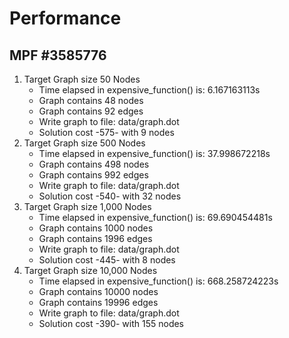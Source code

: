 #  Performance
## MPF #3585776
1. Target Graph size 50 Nodes
    - Time elapsed in expensive_function() is: 6.167163113s
    - Graph contains 48 nodes
    - Graph contains 92 edges
    - Write graph to file: data/graph.dot
    - Solution cost -575- with 9 nodes
2. Target Graph size 500 Nodes
    - Time elapsed in expensive_function() is: 37.998672218s
    - Graph contains 498 nodes
    - Graph contains 992 edges
    - Write graph to file: data/graph.dot
    - Solution cost -540- with 32 nodes
3. Target Graph size 1,000 Nodes
    - Time elapsed in expensive_function() is: 69.690454481s
    - Graph contains 1000 nodes
    - Graph contains 1996 edges
    - Write graph to file: data/graph.dot
    - Solution cost -445- with 8 nodes
4. Target Graph size 10,000 Nodes
    - Time elapsed in expensive_function() is: 668.258724223s
    - Graph contains 10000 nodes
    - Graph contains 19996 edges
    - Write graph to file: data/graph.dot
    - Solution cost -390- with 155 nodes